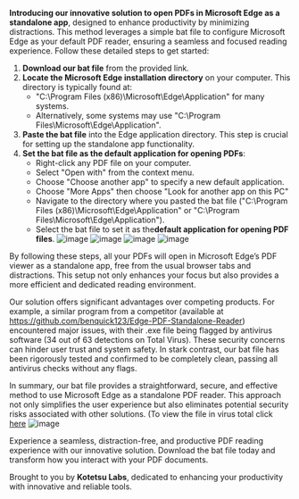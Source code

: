 **Introducing our innovative solution to open PDFs in Microsoft Edge as a standalone app**, designed to enhance productivity by minimizing distractions. This method leverages a simple bat file to configure Microsoft Edge as your default PDF reader, ensuring a seamless and focused reading experience. Follow these detailed steps to get started:

1. **Download our bat file** from the provided link.
2. **Locate the Microsoft Edge installation directory** on your computer. This directory is typically found at:
   - "C:\Program Files (x86)\Microsoft\Edge\Application" for many systems.
   - Alternatively, some systems may use "C:\Program Files\Microsoft\Edge\Application".
3. **Paste the bat file** into the Edge application directory. This step is crucial for setting up the standalone app functionality.
4. **Set the bat file as the default application for opening PDFs**:
   - Right-click any PDF file on your computer.
   - Select "Open with" from the context menu.
   - Choose "Choose another app" to specify a new default application.
   - Choose "More Apps" then choose "Look for another app on this PC"
   - Navigate to the directory where you pasted the bat file ("C:\Program Files (x86)\Microsoft\Edge\Application" or "C:\Program Files\Microsoft\Edge\Application").
   - Select the bat file to set it as the**default application for opening PDF files**.
![image](https://github.com/aarushsonker/Edge-PDF-Standalone/assets/70100429/6a7830c4-11a0-4cf0-9562-83020307cf81)
![image](https://github.com/aarushsonker/Edge-PDF-Standalone/assets/70100429/e7d0fe72-4348-430a-82c9-fb81f5f22ea4)
![image](https://github.com/aarushsonker/Edge-PDF-Standalone/assets/70100429/51b8b129-c985-47d9-b2cf-f05478d3bddf)
![image](https://github.com/aarushsonker/Edge-PDF-Standalone/assets/70100429/9f3ddf08-c21f-4a72-8235-3700ef89aee2)


By following these steps, all your PDFs will open in Microsoft Edge’s PDF viewer as a standalone app, free from the usual browser tabs and distractions. This setup not only enhances your focus but also provides a more efficient and dedicated reading environment.

Our solution offers significant advantages over competing products. For example, a similar program from a competitor (available at https://github.com/benquick123/Edge-PDF-Standalone-Reader) encountered major issues, with their .exe file being flagged by antivirus software (34 out of 63 detections on Total Virus). These security concerns can hinder user trust and system safety. In stark contrast, our bat file has been rigorously tested and confirmed to be completely clean, passing all antivirus checks without any flags.

In summary, our bat file provides a straightforward, secure, and effective method to use Microsoft Edge as a standalone PDF reader. This approach not only simplifies the user experience but also eliminates potential security risks associated with other solutions. 
(To view the file in virus total click [here](https://www.virustotal.com/gui/file/faf9ed7fcedc17082019071a9dd59d2441081810866d9831fa24d544f035fab5?nocache=1)
![image](https://github.com/aarushsonker/Edge-PDF-Standalone/assets/70100429/f00e9215-6dc3-4e5d-a845-88a348fe8421)


Experience a seamless, distraction-free, and productive PDF reading experience with our innovative solution. Download the bat file today and transform how you interact with your PDF documents.

Brought to you by **Kotetsu Labs**, dedicated to enhancing your productivity with innovative and reliable tools.
